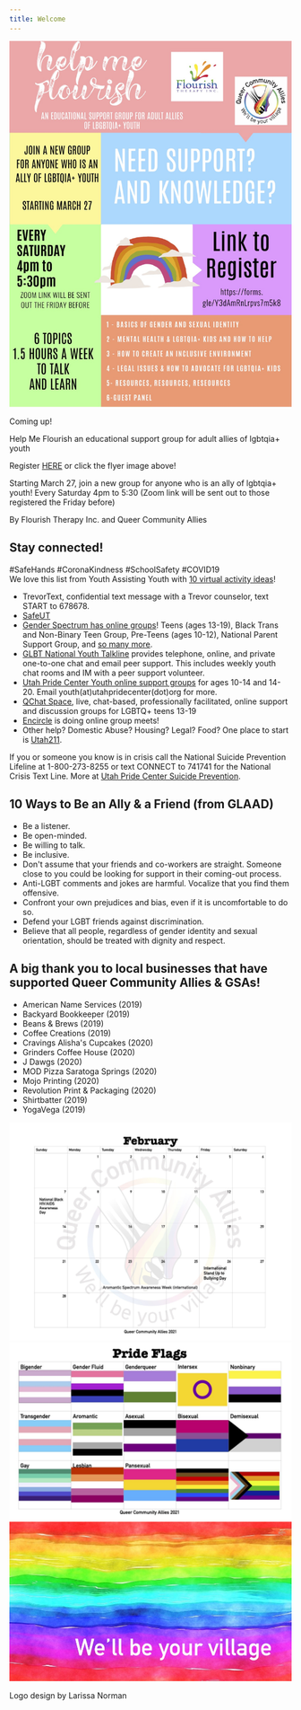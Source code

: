 ```yaml
---
title: Welcome
--- 
```


[![coming up](files/HelpMeFlourishFlyercommunity.jpg)](https://docs.google.com/forms/d/e/1FAIpQLSem6-yuoExuTiQo0WEKfHdZItBnRhj_odWUhD0gFuNr10lvTQ/viewform)

Coming up! 

Help Me Flourish an educational support group for adult allies of lgbtqia+ youth

Register [HERE](https://docs.google.com/forms/d/e/1FAIpQLSem6-yuoExuTiQo0WEKfHdZItBnRhj_odWUhD0gFuNr10lvTQ/viewform) or click the flyer image above! 

Starting March 27, join a new group for anyone who is an ally of lgbtqia+ youth! Every Saturday 4pm to 5:30 (Zoom link will be sent out to those registered the Friday before)

By Flourish Therapy Inc. and Queer Community Allies
 
## Stay connected! 

#SafeHands #CoronaKindness #SchoolSafety #COVID19  
We love this list from Youth Assisting Youth with [10 virtual activity ideas](https://youthassistingyouth.com/10-virtual-activities-kids-mentors-covid-19/)! 

- TrevorText, confidential text message with a Trevor counselor, text START to 678678. 
- [SafeUT](https://safeut.med.utah.edu)  
- [Gender Spectrum has online groups](https://www.genderspectrum.org/articles/gender-spectrum-groups)! Teens (ages 13-19), Black Trans and Non-Binary Teen Group, Pre-Teens (ages 10-12), National Parent Support Group, and [so many more](https://www.genderspectrum.org/articles/blog-covid-resources). 
- [GLBT National Youth Talkline](https://www.glbtonline.org) provides telephone, online, and private one-to-one chat and email peer support. This includes weekly youth chat rooms and IM with a peer support volunteer. 
- [Utah Pride Center Youth online support groups](https://utahpridecenter.org/programs/youth-family-programs/) for ages 10-14 and 14-20. Email youth(at)utahpridecenter(dot)org for more.  
- [QChat Space](https://www.lgbtcenters.org/Q-Chat-Space), live, chat-based, professionally facilitated, online support and discussion groups for LGBTQ+ teens 13-19
- [Encircle](https://encircletogether.org) is doing online group meets!  
- Other help? Domestic Abuse? Housing? Legal? Food? One place to start is [Utah211](https://211utah.org). 

If you or someone you know is in crisis call the National Suicide Prevention Lifeline at 1-800-273-8255 or text CONNECT to 741741 for the National Crisis Text Line. More at [Utah Pride Center Suicide Prevention](https://utahpridecenter.org/prevention). 

## 10 Ways to Be an Ally & a Friend (from GLAAD)  

- Be a listener.
- Be open-minded.
- Be willing to talk.
- Be inclusive.
- Don't assume that your friends and co-workers are straight. Someone close to you could be looking for support in their coming-out process. 
- Anti-LGBT comments and jokes are harmful. Vocalize that you find them offensive.
- Confront your own prejudices and bias, even if it is uncomfortable to do so.
- Defend your LGBT friends against discrimination.
- Believe that all people, regardless of gender identity and sexual orientation, should be treated with dignity and respect.


## A big thank you to local businesses that have supported Queer Community Allies & GSAs! 

- American Name Services (2019)
- Backyard Bookkeeper (2019)
- Beans & Brews (2019)
- Coffee Creations (2019)
- Cravings Alisha's Cupcakes (2020)
- Grinders Coffee House (2020) 
- J Dawgs (2020)
- MOD Pizza Saratoga Springs (2020)
- Mojo Printing (2020)
- Revolution Print & Packaging (2020) 
- Shirtbatter (2019)
- YogaVega (2019) 


![this month's calendar](/files/calendarFeb1.jpg) 
![a pride community](/files/Prideflagslist.jpg)
![we'll be your village](files/rainbow-banner.jpeg)

Logo design by Larissa Norman
